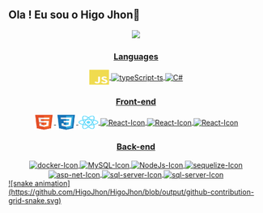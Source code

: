 ## Ola ! Eu sou o Higo Jhon👋
<div align="center">
  <a href="https://github.com/HigoJhon">
<!--   <img height="165em" src="https://github-readme-stats.vercel.app/api?username=HigoJhon&show_icons=true&theme=merko&include_all_commits=true&count_private=true"/> -->
<!--   <img height="165em" src="https://github-readme-stats.vercel.app/api/top-langs/?username=HigoJhon&langs_count=7&theme=merko&include_all_commits=true&count_private=true"/> -->
    <img height="165em" src="https://github-readme-stats.vercel.app/api/top-langs/?username=higojhon&hide_progress=true&include_all_commits=true&count_private=true"/>
</div>

<div style="display: inline_block" align="center">
   <h3>Languages</h3> 
      <img align="center" alt="JavaScrit-Js" height="30" width="40" src="https://raw.githubusercontent.com/devicons/devicon/master/icons/javascript/javascript-plain.svg">
     <img align="center" alt="typeScript-ts" height="30" width="40" src="https://cdn.jsdelivr.net/gh/devicons/devicon/icons/typescript/typescript-original.svg">
      <img align="center" alt="C#" height="30" width="40" src="https://cdn.jsdelivr.net/gh/devicons/devicon/icons/csharp/csharp-original.svg">
   <h3>Front-end</h3>
      <img align="center" alt="HTML" height="30" width="40" src="https://raw.githubusercontent.com/devicons/devicon/master/icons/html5/html5-original.svg">
      <img align="center" alt="higo-CSS" height="30" width="40" src="https://raw.githubusercontent.com/devicons/devicon/master/icons/css3/css3-original.svg">
      <img align="center" alt="Icon" height="30" width="40" src="https://raw.githubusercontent.com/devicons/devicon/master/icons/react/react-original.svg">
      <img align="center" alt="React-Icon" height="30" width="40" src="https://cdn.jsdelivr.net/gh/devicons/devicon/icons/jest/jest-plain.svg" />
      <img align="center" alt="React-Icon" height="30" width="40" src="https://cdn.jsdelivr.net/gh/devicons/devicon/icons/redux/redux-original.svg" />
      <img align="center" alt="React-Icon" height="30" width="40"  src="https://testing-library.com/img/octopus-128x128.png" />
   <h3>Back-end</h3>
      <img align="center" alt="docker-Icon" height="45" width="50"  src="https://cdn.jsdelivr.net/gh/devicons/devicon/icons/docker/docker-original-wordmark.svg" />
      <img align="center" alt="MySQL-Icon" height="45" width="50"  src="https://cdn.jsdelivr.net/gh/devicons/devicon/icons/mysql/mysql-original-wordmark.svg" />
      <img align="center" alt="NodeJs-Icon" height="45" width="50" src="https://cdn.jsdelivr.net/gh/devicons/devicon/icons/nodejs/nodejs-original-wordmark.svg" />  
      <img align="center" alt="sequelize-Icon" height="45" width="50" src="https://cdn.jsdelivr.net/gh/devicons/devicon/icons/sequelize/sequelize-original.svg" />  
      <img align="center" alt="asp-net-Icon" height="45" width="50" src="https://cdn.jsdelivr.net/gh/devicons/devicon/icons/dot-net/dot-net-original-wordmark.svg" /> 
      <img align="center" alt="sql-server-Icon" height="45" width="50" src="https://cdn.jsdelivr.net/gh/devicons/devicon/icons/microsoftsqlserver/microsoftsqlserver-plain-wordmark.svg" />
       <img align="center" alt="sql-server-Icon" height="45" width="50" src="https://cdn.jsdelivr.net/gh/devicons/devicon/icons/azure/azure-original.svg" />
  
   </div>
<div>
![snake animation](https://github.com/HigoJhon/HigoJhon/blob/output/github-contribution-grid-snake.svg)
<div>
